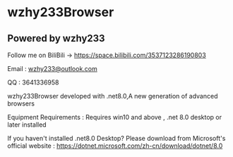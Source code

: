 # wzhy233Browser


## Powered by wzhy233

 Follow me on BiliBili  ->  https://space.bilibili.com/3537123286190803
 
 Email : wzhy233@outlook.com
 
 QQ : 3641336958
 
 wzhy233Browser developed with .net8.0,A new generation of advanced browsers
 
 Equipment Requirements : Requires win10 and above , .net 8.0 desktop or later installed

 If you haven't installed .net8.0 Desktop? Please download from Microsoft's official website : https://dotnet.microsoft.com/zh-cn/download/dotnet/8.0
